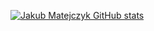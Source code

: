 [![Jakub Matejczyk GitHub stats](https://github-readme-stats.vercel.app/api?username=jmatejcz)](https://github.com/anuraghazras/github-readme-stats)
